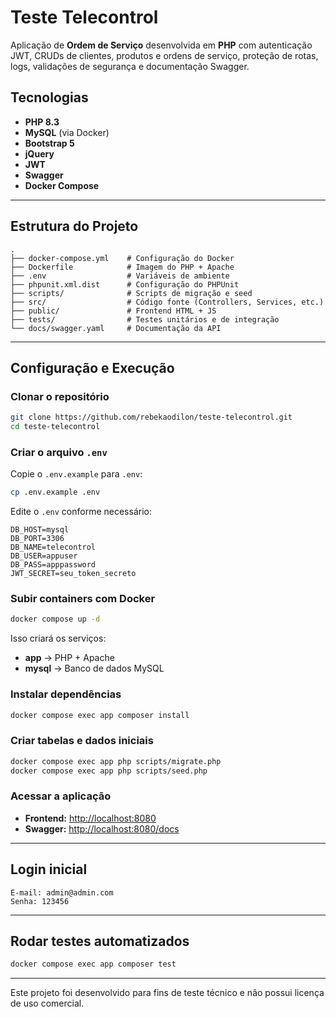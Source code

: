 # Teste Telecontrol

Aplicação de **Ordem de Serviço** desenvolvida em **PHP** com autenticação JWT, CRUDs de clientes, produtos e ordens de serviço, proteção de rotas, logs, validações de segurança e documentação Swagger.

## Tecnologias
- **PHP 8.3**
- **MySQL** (via Docker)
- **Bootstrap 5**
- **jQuery**
- **JWT**
- **Swagger**
- **Docker Compose**

---

## Estrutura do Projeto

```
.
├── docker-compose.yml    # Configuração do Docker
├── Dockerfile            # Imagem do PHP + Apache
├── .env                  # Variáveis de ambiente
├── phpunit.xml.dist      # Configuração do PHPUnit
├── scripts/              # Scripts de migração e seed
├── src/                  # Código fonte (Controllers, Services, etc.)
├── public/               # Frontend HTML + JS
├── tests/                # Testes unitários e de integração
└── docs/swagger.yaml     # Documentação da API
```

---

## Configuração e Execução

### Clonar o repositório
```bash
git clone https://github.com/rebekaodilon/teste-telecontrol.git
cd teste-telecontrol
```

### Criar o arquivo `.env`
Copie o `.env.example` para `.env`:
```bash
cp .env.example .env
```

Edite o `.env` conforme necessário:
```env
DB_HOST=mysql
DB_PORT=3306
DB_NAME=telecontrol
DB_USER=appuser
DB_PASS=apppassword
JWT_SECRET=seu_token_secreto
```

### Subir containers com Docker
```bash
docker compose up -d
```
Isso criará os serviços:
- **app** → PHP + Apache
- **mysql** → Banco de dados MySQL

### Instalar dependências
```bash
docker compose exec app composer install
```

### Criar tabelas e dados iniciais
```bash
docker compose exec app php scripts/migrate.php
docker compose exec app php scripts/seed.php
```

### Acessar a aplicação
- **Frontend:** [http://localhost:8080](http://localhost:8080)
- **Swagger:** [http://localhost:8080/docs](http://localhost:8080/docs)

---

## Login inicial
```
E-mail: admin@admin.com
Senha: 123456
```

---

## Rodar testes automatizados
```bash
docker compose exec app composer test
```

---

Este projeto foi desenvolvido para fins de teste técnico e não possui licença de uso comercial.
